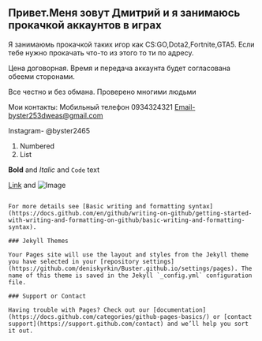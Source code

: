 ## Привет.Меня зовут Дмитрий и я занимаюсь прокачкой аккаунтов в играх

Я занимаюмь прокачкой таких игор как CS:GO,Dota2,Fortnite,GTA5. Если тебе нужно прокачать что-то из этого то ти по адресу.

Цена договорная. Время и передача аккаунта будет согласована обееми сторонами.

Все честно и без обмана. Проверено многими людьми

Мои контакты:
Мобильный телефон 0934324321
Email-byster253dweas@gmail.com

Instagram- @byster2465



1. Numbered
2. List

**Bold** and _Italic_ and `Code` text

[Link](url) and ![Image](src)
```

For more details see [Basic writing and formatting syntax](https://docs.github.com/en/github/writing-on-github/getting-started-with-writing-and-formatting-on-github/basic-writing-and-formatting-syntax).

### Jekyll Themes

Your Pages site will use the layout and styles from the Jekyll theme you have selected in your [repository settings](https://github.com/deniskyrkin/Buster.github.io/settings/pages). The name of this theme is saved in the Jekyll `_config.yml` configuration file.

### Support or Contact

Having trouble with Pages? Check out our [documentation](https://docs.github.com/categories/github-pages-basics/) or [contact support](https://support.github.com/contact) and we’ll help you sort it out.
